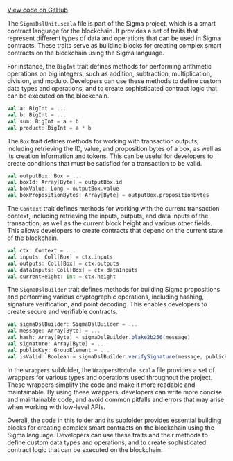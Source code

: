 [View code on GitHub](sigmastate-interpreterhttps://github.com/ScorexFoundation/sigmastate-interpreter/.autodoc/docs/json/graph-ir/src/main/scala/special/sigma)

The `SigmaDslUnit.scala` file is part of the Sigma project, which is a smart contract language for the blockchain. It provides a set of traits that represent different types of data and operations that can be used in Sigma contracts. These traits serve as building blocks for creating complex smart contracts on the blockchain using the Sigma language.

For instance, the `BigInt` trait defines methods for performing arithmetic operations on big integers, such as addition, subtraction, multiplication, division, and modulo. Developers can use these methods to define custom data types and operations, and to create sophisticated contract logic that can be executed on the blockchain.

```scala
val a: BigInt = ...
val b: BigInt = ...
val sum: BigInt = a + b
val product: BigInt = a * b
```

The `Box` trait defines methods for working with transaction outputs, including retrieving the ID, value, and proposition bytes of a box, as well as its creation information and tokens. This can be useful for developers to create conditions that must be satisfied for a transaction to be valid.

```scala
val outputBox: Box = ...
val boxId: Array[Byte] = outputBox.id
val boxValue: Long = outputBox.value
val boxPropositionBytes: Array[Byte] = outputBox.propositionBytes
```

The `Context` trait defines methods for working with the current transaction context, including retrieving the inputs, outputs, and data inputs of the transaction, as well as the current block height and various other fields. This allows developers to create contracts that depend on the current state of the blockchain.

```scala
val ctx: Context = ...
val inputs: Coll[Box] = ctx.inputs
val outputs: Coll[Box] = ctx.outputs
val dataInputs: Coll[Box] = ctx.dataInputs
val currentHeight: Int = ctx.height
```

The `SigmaDslBuilder` trait defines methods for building Sigma propositions and performing various cryptographic operations, including hashing, signature verification, and point decoding. This enables developers to create secure and verifiable contracts.

```scala
val sigmaDslBuilder: SigmaDslBuilder = ...
val message: Array[Byte] = ...
val hash: Array[Byte] = sigmaDslBuilder.blake2b256(message)
val signature: Array[Byte] = ...
val publicKey: GroupElement = ...
val isValid: Boolean = sigmaDslBuilder.verifySignature(message, publicKey, signature)
```

In the `wrappers` subfolder, the `WrappersModule.scala` file provides a set of wrappers for various types and operations used throughout the project. These wrappers simplify the code and make it more readable and maintainable. By using these wrappers, developers can write more concise and maintainable code, and avoid common pitfalls and errors that may arise when working with low-level APIs.

Overall, the code in this folder and its subfolder provides essential building blocks for creating complex smart contracts on the blockchain using the Sigma language. Developers can use these traits and their methods to define custom data types and operations, and to create sophisticated contract logic that can be executed on the blockchain.
